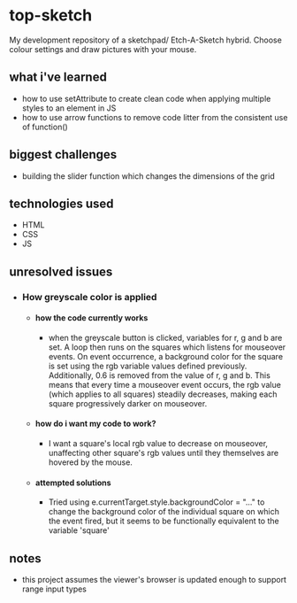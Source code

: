 # top-sketch

My development repository of a sketchpad/ Etch-A-Sketch hybrid. Choose colour settings and draw pictures with your mouse.

## what i've learned

- how to use setAttribute to create clean code when applying multiple styles to an element in JS
- how to use arrow functions to remove code litter from the consistent use of function()

## biggest challenges

-  building the slider function which changes the dimensions of the grid 

## technologies used

- HTML
- CSS
- JS

## unresolved issues

- ### How greyscale color is applied

    -  #### how the code currently works

        - when the greyscale button is clicked, variables for r, g and b are set. A loop then runs on the squares which listens for mouseover events. On event occurrence, a background color for the square is set using the rgb variable values defined previously. Additionally, 0.6 is removed from the value of r, g and b. This means that every time a mouseover event occurs, the rgb value (which applies to all squares) steadily decreases, making each square progressively darker on mouseover.

    - #### how do i want my code to work?

        - I want a square's local rgb value to decrease on mouseover, unaffecting other square's rgb values until they themselves are hovered by the mouse.

    - #### attempted solutions

        - Tried using e.currentTarget.style.backgroundColor = "..." to change the background color of the individual square on which the event fired, but it seems to be functionally equivalent to the variable 'square'

## notes

- this project assumes the viewer's browser is updated enough to support range input types
